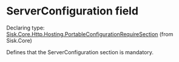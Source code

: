 <!--

Copyrights 2023 Sisk Framework - CypherPotato
Published under MIT license

!!! DO NOT EDIT THIS FILE !!!
This file was generated by a tool in the Sisk package. To edit the information in this documentation,
edit the XML documentation present in the Sisk source code.

-->


# ServerConfiguration field

Declaring type: [Sisk.Core.Http.Hosting.PortableConfigurationRequireSection](/spec/Sisk.Core.Http.Hosting.PortableConfigurationRequireSection.md) (from Sisk.Core)


Defines that the ServerConfiguration section is mandatory.

